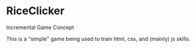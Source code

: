 # RiceClicker
 Incremental Game Concept

 This is a "simple" game being used to train html, css, and (mainly) js skills.
